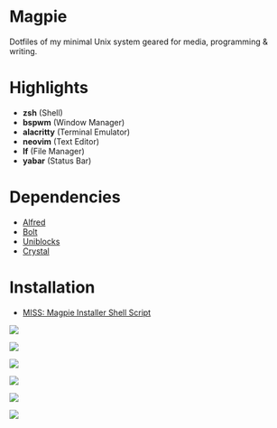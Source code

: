 # Magpie

Dotfiles of my minimal Unix system geared for media, programming & writing.

# Highlights

-  **zsh** (Shell)
-  **bspwm** (Window Manager)
-  **alacritty** (Terminal Emulator)
-  **neovim** (Text Editor)
-  **lf** (File Manager)
-  **yabar** (Status Bar)

# Dependencies

-  [Alfred](https://github.com/salman-abedin/alfred)
-  [Bolt](https://github.com/salman-abedin/bolt)
-  [Uniblocks](https://github.com/salman-abedin/uniblocks)
-  [Crystal](https://github.com/salman-abedin/crystal)

# Installation

-  [MISS: Magpie Installer Shell Script](https://github.com/salman-abedin/miss)

![](https://cloud.disroot.org/s/YHjELDteXdqYdqn/preview)

![](https://cloud.disroot.org/s/DNQmrBn5B2b56zP/preview)

![](https://cloud.disroot.org/s/QDigqQjTKe42dGa/preview)

![](https://cloud.disroot.org/s/t258xjFrkm5fF9Q/preview)

![](https://cloud.disroot.org/s/Gq69DEEcr9xJxNb/preview)

![](https://cloud.disroot.org/s/tBFxaXaL8CWqSQE/preview)
